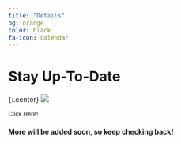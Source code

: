 ```yaml
---
title: "Details"
bg: orange
color: black
fa-icon: calendar
---
```


# Stay Up-To-Date

{:.center}
<a href="https://docs.google.com/spreadsheets/d/1e0NKx0XOYKhz3v-riWM9Q8gM_9K8TEomDlmgkACaFf4/preview">
   <img src="http://img.talkandroid.com/uploads/2015/03/sheets-logo.png">
</a>

<sup>
Click Here!
</sup>

#### More will be added soon, so keep checking back!
